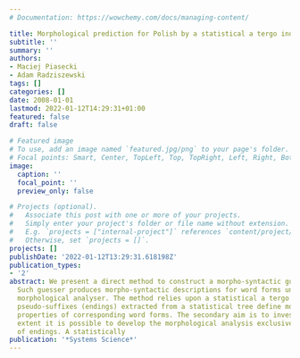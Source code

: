 ```yaml
---
# Documentation: https://wowchemy.com/docs/managing-content/

title: Morphological prediction for Polish by a statistical a tergo index
subtitle: ''
summary: ''
authors:
- Maciej Piasecki
- Adam Radziszewski
tags: []
categories: []
date: 2008-01-01
lastmod: 2022-01-12T14:29:31+01:00
featured: false
draft: false

# Featured image
# To use, add an image named `featured.jpg/png` to your page's folder.
# Focal points: Smart, Center, TopLeft, Top, TopRight, Left, Right, BottomLeft, Bottom, BottomRight.
image:
  caption: ''
  focal_point: ''
  preview_only: false

# Projects (optional).
#   Associate this post with one or more of your projects.
#   Simply enter your project's folder or file name without extension.
#   E.g. `projects = ["internal-project"]` references `content/project/deep-learning/index.md`.
#   Otherwise, set `projects = []`.
projects: []
publishDate: '2022-01-12T13:29:31.618198Z'
publication_types:
- '2'
abstract: We present a direct method to construct a morpho-syntactic guesser for Polish.
  Such guesser produces morpho-syntactic descriptions for word forms unknown to the
  morphological analyser. The method relies upon a statistical a tergo index, in which
  pseudo-suffixes (endings) extracted from a statistical tree define morphosyntactic
  properties of corresponding word forms. The secondary aim is to investigate to what
  extent it is possible to develop the morphological analysis exclusively on the basis
  of endings. A statistically
publication: '*Systems Science*'
---
```

